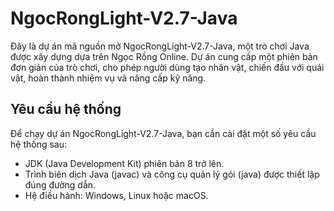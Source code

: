 # NgocRongLight-V2.7-Java

Đây là dự án mã nguồn mở NgocRongLight-V2.7-Java, một trò chơi Java được xây dựng dựa trên Ngọc Rồng Online. Dự án cung cấp một phiên bản đơn giản của trò chơi, cho phép người dùng tạo nhân vật, chiến đấu với quái vật, hoàn thành nhiệm vụ và nâng cấp kỹ năng.

## Yêu cầu hệ thống

Để chạy dự án NgocRongLight-V2.7-Java, bạn cần cài đặt một số yêu cầu hệ thống sau:

- JDK (Java Development Kit) phiên bản 8 trở lên.
- Trình biên dịch Java (javac) và công cụ quản lý gói (java) được thiết lập đúng đường dẫn.
- Hệ điều hành: Windows, Linux hoặc macOS.

